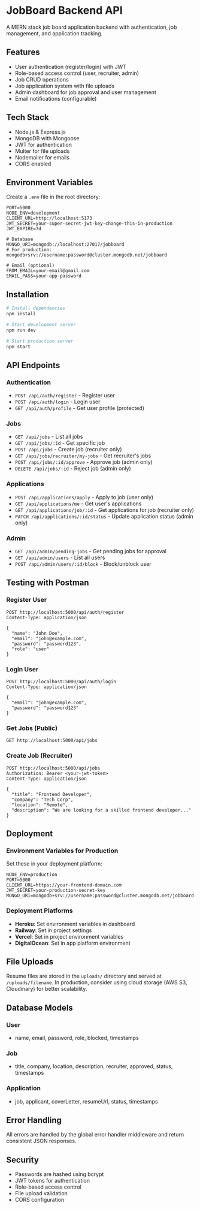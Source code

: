 # JobBoard Backend API

A MERN stack job board application backend with authentication, job management, and application tracking.

## Features

- User authentication (register/login) with JWT
- Role-based access control (user, recruiter, admin)
- Job CRUD operations
- Job application system with file uploads
- Admin dashboard for job approval and user management
- Email notifications (configurable)

## Tech Stack

- Node.js & Express.js
- MongoDB with Mongoose
- JWT for authentication
- Multer for file uploads
- Nodemailer for emails
- CORS enabled

## Environment Variables

Create a `.env` file in the root directory:

```env
PORT=5000
NODE_ENV=development
CLIENT_URL=http://localhost:5173
JWT_SECRET=your-super-secret-jwt-key-change-this-in-production
JWT_EXPIRE=7d

# Database
MONGO_URI=mongodb://localhost:27017/jobboard
# For production: mongodb+srv://username:password@cluster.mongodb.net/jobboard

# Email (optional)
FROM_EMAIL=your-email@gmail.com
EMAIL_PASS=your-app-password
```

## Installation

```bash
# Install dependencies
npm install

# Start development server
npm run dev

# Start production server
npm start
```

## API Endpoints

### Authentication
- `POST /api/auth/register` - Register user
- `POST /api/auth/login` - Login user
- `GET /api/auth/profile` - Get user profile (protected)

### Jobs
- `GET /api/jobs` - List all jobs
- `GET /api/jobs/:id` - Get specific job
- `POST /api/jobs` - Create job (recruiter only)
- `GET /api/jobs/recruiter/my-jobs` - Get recruiter's jobs
- `POST /api/jobs/:id/approve` - Approve job (admin only)
- `DELETE /api/jobs/:id` - Reject job (admin only)

### Applications
- `POST /api/applications/apply` - Apply to job (user only)
- `GET /api/applications/me` - Get user's applications
- `GET /api/applications/job/:id` - Get applications for job (recruiter only)
- `PATCH /api/applications/:id/status` - Update application status (admin only)

### Admin
- `GET /api/admin/pending-jobs` - Get pending jobs for approval
- `GET /api/admin/users` - List all users
- `POST /api/admin/users/:id/block` - Block/unblock user

## Testing with Postman

### Register User
```http
POST http://localhost:5000/api/auth/register
Content-Type: application/json

{
  "name": "John Doe",
  "email": "john@example.com",
  "password": "password123",
  "role": "user"
}
```

### Login User
```http
POST http://localhost:5000/api/auth/login
Content-Type: application/json

{
  "email": "john@example.com",
  "password": "password123"
}
```

### Get Jobs (Public)
```http
GET http://localhost:5000/api/jobs
```

### Create Job (Recruiter)
```http
POST http://localhost:5000/api/jobs
Authorization: Bearer <your-jwt-token>
Content-Type: application/json

{
  "title": "Frontend Developer",
  "company": "Tech Corp",
  "location": "Remote",
  "description": "We are looking for a skilled frontend developer..."
}
```

## Deployment

### Environment Variables for Production
Set these in your deployment platform:

```env
NODE_ENV=production
PORT=5000
CLIENT_URL=https://your-frontend-domain.com
JWT_SECRET=your-production-secret-key
MONGO_URI=mongodb+srv://username:password@cluster.mongodb.net/jobboard
```

### Deployment Platforms
- **Heroku**: Set environment variables in dashboard
- **Railway**: Set in project settings
- **Vercel**: Set in project environment variables
- **DigitalOcean**: Set in app platform environment

## File Uploads

Resume files are stored in the `uploads/` directory and served at `/uploads/filename`. In production, consider using cloud storage (AWS S3, Cloudinary) for better scalability.

## Database Models

### User
- name, email, password, role, blocked, timestamps

### Job
- title, company, location, description, recruiter, approved, status, timestamps

### Application
- job, applicant, coverLetter, resumeUrl, status, timestamps

## Error Handling

All errors are handled by the global error handler middleware and return consistent JSON responses.

## Security

- Passwords are hashed using bcrypt
- JWT tokens for authentication
- Role-based access control
- File upload validation
- CORS configuration

